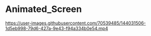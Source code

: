 # Animated_Screen

https://user-images.githubusercontent.com/70539485/144031506-1d5eb998-79d6-427a-9e43-f94a334b0e54.mp4
